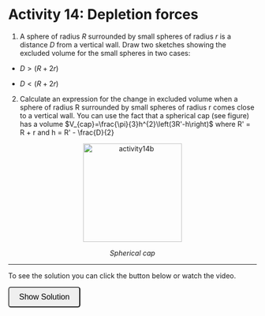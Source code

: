 # Activity 14: Depletion forces

1. A sphere of radius $R$ surrounded by small spheres of radius $r$ is a distance $D$ from a vertical wall. Draw two sketches showing the excluded volume for the small spheres in two cases:

- $D >  (R + 2r)$

- $D < (R + 2r)$


2. Calculate an expression for the change in excluded volume when a sphere of radius R surrounded by small spheres of radius r comes close to a vertical wall. You can use the fact that a spherical cap (see figure) has a volume $V_{cap}=\frac{\pi}{3}h^{2}\left(3R'-h\right)$ where R' = R + r and h = R' - \frac{D}{2}

<div style="text-align: center;">
  <img src="imgs/14.png" alt="activity14b" width="200" height=auto>
  <p><em>Spherical cap</em></p>
    </em></p>
</div>

---------------------

To see the solution you can click the button below or watch the video.

<button onclick="document.getElementById('solution').style.display='block'" style="border-radius: 5px; text-align: center; padding: 10px 20px; font-size: 16px;">
Show Solution
</button>
<div id="solution" style="display:none;">

1. 
<div style="text-align: center;">
  <img src="imgs/14b.png" alt="activity14b" width="200" height=auto>
  <p><em>Spherical cap</em></p>
    </em></p>
</div>

2. 

$$V_{cap}=\frac{\pi}{3}h^{2}\left(3R'-h\right)$$

$$h=R + 2r -D$$

$$V_{cap} = \frac{\pi}{3}\left[R + 2r - D\right]^{2}\left[2R + r + D\right]$$

$${\Delta}V_{excl} = -V_{cap} = -\frac{\pi}{3}\left[R + 2r - D\right]^{2}\left[2R + r + D\right]$$

If the change in excluded volume is negative this is favourable. Remember this will increase the volume available to the small particles. This increases the number of microstates which in turn increases the entropy.

<div style="text-align: center;">
  <img src="imgs/14b.png" alt="activity14c" width="200" height=auto>
</div>


</div>


